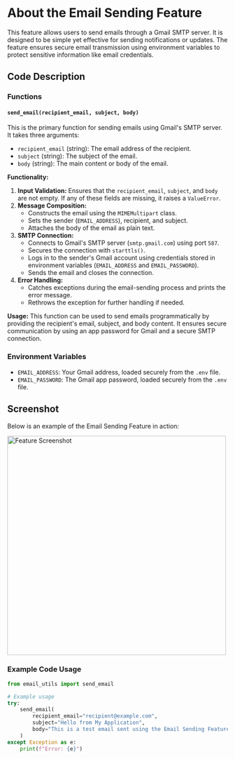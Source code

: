 # About the Email Sending Feature

This feature allows users to send emails through a Gmail SMTP server. It is designed to be simple yet effective for sending notifications or updates. The feature ensures secure email transmission using environment variables to protect sensitive information like email credentials.

## Code Description

### Functions

#### `send_email(recipient_email, subject, body)`
This is the primary function for sending emails using Gmail's SMTP server. It takes three arguments:
- `recipient_email` (string): The email address of the recipient.
- `subject` (string): The subject of the email.
- `body` (string): The main content or body of the email.

**Functionality:**
1. **Input Validation:** Ensures that the `recipient_email`, `subject`, and `body` are not empty. If any of these fields are missing, it raises a `ValueError`.
2. **Message Composition:**
   - Constructs the email using the `MIMEMultipart` class.
   - Sets the sender (`EMAIL_ADDRESS`), recipient, and subject.
   - Attaches the body of the email as plain text.
3. **SMTP Connection:**
   - Connects to Gmail's SMTP server (`smtp.gmail.com`) using port `587`.
   - Secures the connection with `starttls()`.
   - Logs in to the sender's Gmail account using credentials stored in environment variables (`EMAIL_ADDRESS` and `EMAIL_PASSWORD`).
   - Sends the email and closes the connection.
4. **Error Handling:**
   - Catches exceptions during the email-sending process and prints the error message.
   - Rethrows the exception for further handling if needed.

**Usage:**
This function can be used to send emails programmatically by providing the recipient's email, subject, and body content. It ensures secure communication by using an app password for Gmail and a secure SMTP connection.

### Environment Variables

- `EMAIL_ADDRESS`: Your Gmail address, loaded securely from the `.env` file.
- `EMAIL_PASSWORD`: The Gmail app password, loaded securely from the `.env` file.

## Screenshot

Below is an example of the Email Sending Feature in action:

<img src="https://raw.githubusercontent.com/SoftwareEngg2024/SplitIT/feature/email-reminder/assets/screenshot.jpg" alt="Feature Screenshot" width="500"/>

### Example Code Usage

```python
from email_utils import send_email

# Example usage
try:
    send_email(
        recipient_email="recipient@example.com",
        subject="Hello from My Application",
        body="This is a test email sent using the Email Sending Feature."
    )
except Exception as e:
    print(f"Error: {e}")
